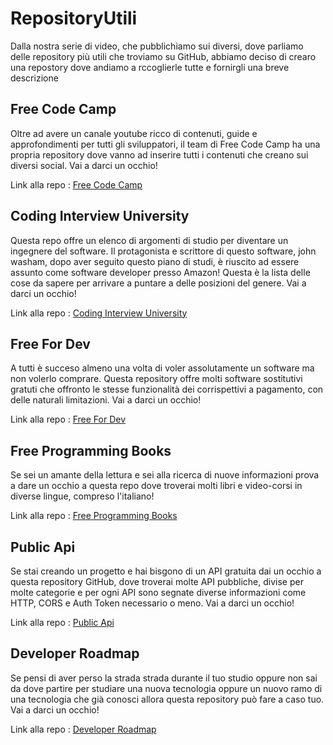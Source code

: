 # RepositoryUtili
Dalla nostra serie di video, che pubblichiamo sui diversi, dove parliamo delle repository più utili che troviamo su GitHub, abbiamo deciso di crearo una repostory dove andiamo a rccoglierle tutte e fornirgli una breve descrizione

## Free Code Camp
Oltre ad avere un canale youtube ricco di contenuti, guide e approfondimenti per tutti gli sviluppatori, il team di Free Code Camp ha una propria repository dove vanno ad inserire tutti i contenuti che creano sui diversi social. Vai a darci un occhio! 

Link alla repo : [Free Code Camp](https://github.com/freeCodeCamp/freeCodeCamp) 

## Coding Interview University
Questa repo offre un elenco di argomenti di studio per diventare un ingegnere del software. Il protagonista e scrittore di questo software, john washam, dopo aver seguito questo piano di studi, è riuscito ad essere assunto come software developer presso Amazon! Questa è la lista delle cose da sapere per arrivare a puntare a delle posizioni del genere. Vai a darci un occhio!

Link alla repo : [Coding Interview University](https://github.com/jwasham/coding-interview-university)

## Free For Dev
A tutti è succeso almeno una volta di voler assolutamente un software ma non volerlo comprare. Questa repository offre molti software sostitutivi gratuti che offronto le stesse funzionalità dei corrispettivi a pagamento, con delle naturali limitazioni. Vai a darci un occhio! 

Link alla repo : [Free For Dev](https://github.com/ripienaar/free-for-dev)

## Free Programming Books
Se sei un amante della lettura e sei alla ricerca di nuove informazioni prova a dare un occhio a questa repo dove troverai molti libri e video-corsi in diverse lingue, compreso l'italiano!

Link alla repo : [Free Programming Books](https://github.com/EbookFoundation/free-programming-books)

## Public Api
Se stai creando un progetto e hai bisgono di un API gratuita dai un occhio a questa repository GitHub, dove troverai molte API pubbliche, divise per molte categorie e per ogni API sono segnate diverse informazioni come HTTP, CORS e Auth Token necessario o meno. Vai a darci un occhio!  

Link alla repo : [Public Api](https://github.com/public-apis/public-apis)

## Developer Roadmap
Se pensi di aver perso la strada strada durante il tuo studio oppure non sai da dove partire per studiare una nuova tecnologia oppure un nuovo ramo di una tecnologia che già conosci allora questa repository può fare a caso tuo. Vai a darci un occhio! 

Link alla repo : [Developer Roadmap](https://github.com/kamranahmedse/developer-roadmap)
